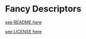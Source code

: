 # Fancy Descriptors

[see README here](fancy/descriptors/README.md)

[see LICENSE here](fancy/descriptors/LICENSE.txt)